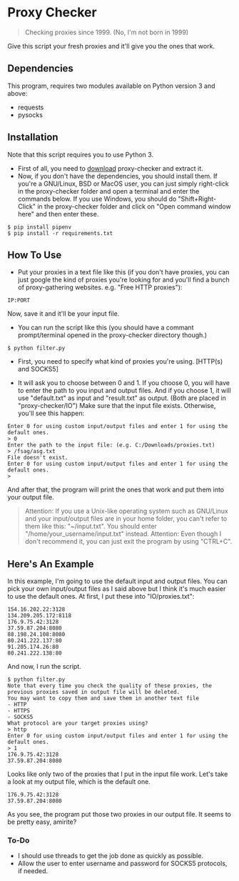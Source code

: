 # Proxy Checker
> Checking proxies since 1999. (No, I'm not born in 1999)

Give this script your fresh proxies and it'll give you the ones that work. 

## Dependencies

This program, requires two modules available on Python version 3 and above:
- requests
- pysocks

## Installation

Note that this script requires you to use Python 3.
- First of all, you need to [download][dl] proxy-checker and extract it.
- Now, if you don't have the dependencies, you should install them. 
If you're a GNU/Linux, BSD or MacOS user, you can just simply right-click in the proxy-checker folder and open a terminal and enter the commands below.
If you use Windows, you should do "Shift+Right-Click" in the proxy-checker folder and click on "Open command window here" and then enter these.

```shell
$ pip install pipenv
$ pip install -r requirements.txt
```

## How To Use

- Put your proxies in a text file like this (if you don't have proxies, you can just google the kind of proxies you're looking for and you'll find a bunch of proxy-gathering websites.
e.g. "Free HTTP proxies"):

```
IP:PORT
```
Now, save it and it'll be your input file.

- You can run the script like this (you should have a commant prompt/terminal opened in the proxy-checker directory though.)

```shell
$ python filter.py
```

- First, you need to specify what kind of proxies you're using. [HTTP(s) and SOCKS5]

- It will ask you to choose between 0 and 1. If you choose 0, you will have to enter the path to you input and output files.
And if you choose 1, it will use "default.txt" as input and "result.txt" as output. (Both are placed in "proxy-checker/IO")
Make sure that the input file exists. Otherwise, you'll see this happen:

```
Enter 0 for using custom input/output files and enter 1 for using the default ones.
> 0
Enter the path to the input file: (e.g. C:/Downloads/proxies.txt)
> /fsag/asg.txt                
File doesn't exist.
Enter 0 for using custom input/output files and enter 1 for using the default ones.
> 
```

And after that, the program will print the ones that work and put them into your output file.

> Attention: If you use a Unix-like operating system such as GNU/Linux and your input/output files are in your home folder, you can't refer to them like this: "~/input.txt".
You should enter "/home/your_username/input.txt" instead.
> Attention: Even though I don't recommend it, you can just exit the program by using "CTRL+C".

## Here's An Example

In this example, I'm going to use the default input and output files. You can pick your own input/output files as I said above but I think it's much easier to use the default ones.
At first, I put these into "IO/proxies.txt":
```
154.16.202.22:3128
134.209.205.172:8118
176.9.75.42:3128
37.59.87.204:8080
88.198.24.108:8080
80.241.222.137:80
91.205.174.26:80
80.241.222.138:80
```

And now, I run the script.

```
$ python filter.py
Note that every time you check the quality of these proxies, the previous proxies saved in output file will be deleted.
You may want to copy them and save them in another text file
- HTTP
- HTTPS
- SOCKS5
What protocol are your target proxies using?
> http
Enter 0 for using custom input/output files and enter 1 for using the default ones.
> 1
176.9.75.42:3128
37.59.87.204:8080
```

Looks like only two of the proxies that I put in the input file work.
Let's take a look at my output file, which is the default one.

```
176.9.75.42:3128
37.59.87.204:8080
```

As you see, the program put those two proxies in our output file. It seems to be pretty easy, amirite?

### To-Do
- I should use threads to get the job done as quickly as possible.
- Allow the user to enter username and password for SOCKS5 protocols, if needed.

[dl]:https://github.com/TinyPuff/proxy-checker/archive/master.zip

